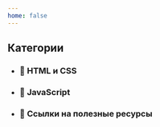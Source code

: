 ```yaml
---
home: false
---
```


## Категории
- ### <a :href="$withBase('/themes/html')">🔰 HTML и CSS</a>
- ### <a :href="$withBase('/themes/js')">🔰 JavaScript</a>
- ### <a :href="$withBase('/themes/links')">🔰 Ссылки на полезные ресурсы</a>
